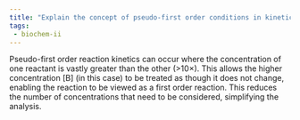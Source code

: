 ```yaml
---
title: "Explain the concept of pseudo-first order conditions in kinetics. How does the approximation of [A] ≪ [B] simplify the rate equation? Discuss the implications of this simplification in experimental data analysis. "
tags:
 - biochem-ii
---
```

Pseudo-first order reaction kinetics can occur where the concentration of one reactant is vastly greater than the other (>10×). This allows the higher concentration [B] (in this case) to be treated as though it does not change, enabling the reaction to be viewed as a first order reaction. This reduces the number of concentrations that need to be considered, simplifying the analysis.  
